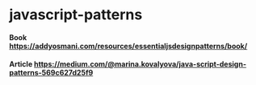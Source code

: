 # javascript-patterns
#### Book https://addyosmani.com/resources/essentialjsdesignpatterns/book/
#### Article https://medium.com/@marina.kovalyova/java-script-design-patterns-569c627d25f9
